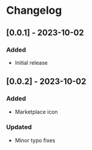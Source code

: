 # Changelog

## [0.0.1] - 2023-10-02

### Added
- Initial release

## [0.0.2] - 2023-10-02

### Added
- Marketplace icon

### Updated
- Minor typo fixes
